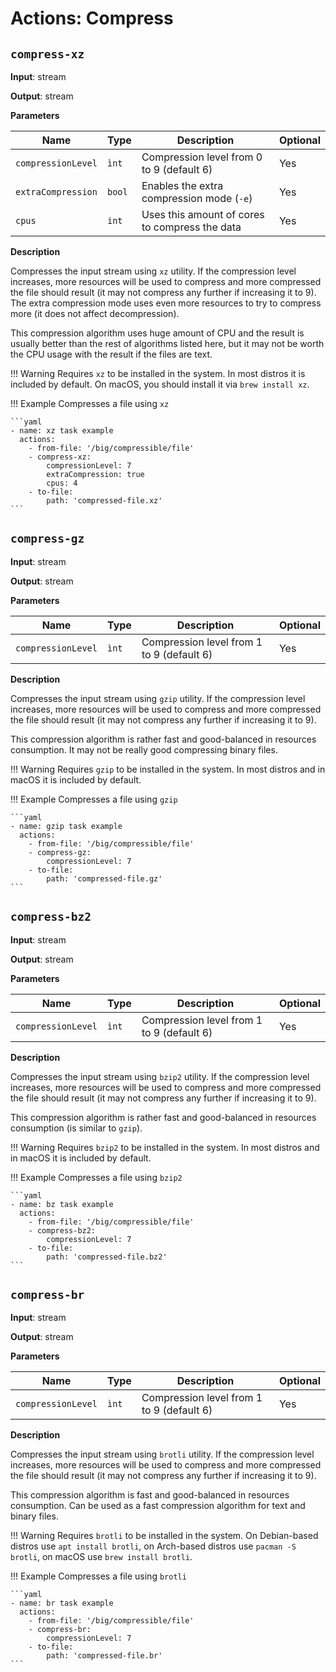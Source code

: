 # Actions: Compress

## `compress-xz`

**Input**: stream

**Output**: stream

**Parameters**

| Name | Type | Description | Optional |
|------|------|-------------|----------|
| `compressionLevel` | `ìnt` | Compression level from 0 to 9 (default 6) | Yes |
| `extraCompression` | `bool` | Enables the extra compression mode (`-e`) | Yes |
| `cpus` | `int` | Uses this amount of cores to compress the data | Yes |

**Description**

Compresses the input stream using `xz` utility. If the compression level increases, more resources will be used to compress and more compressed the file should result (it may not compress any further if increasing it to 9). The extra compression mode uses even more resources to try to compress more (it does not affect decompression).

This compression algorithm uses huge amount of CPU and the result is usually better than the rest of algorithms listed here, but it may not be worth the CPU usage with the result if the files are text.

!!! Warning
    Requires `xz` to be installed in the system. In most distros it is included by default. On macOS, you should install it via `brew install xz`.

!!! Example
    Compresses a file using `xz`

    ```yaml
    - name: xz task example
      actions:
        - from-file: '/big/compressible/file'
        - compress-xz:
            compressionLevel: 7
            extraCompression: true
            cpus: 4
        - to-file:
            path: 'compressed-file.xz'
    ```


## `compress-gz`

**Input**: stream

**Output**: stream

**Parameters**

| Name | Type | Description | Optional |
|------|------|-------------|----------|
| `compressionLevel` | `ìnt` | Compression level from 1 to 9 (default 6) | Yes |

**Description**

Compresses the input stream using `gzip` utility. If the compression level increases, more resources will be used to compress and more compressed the file should result (it may not compress any further if increasing it to 9).

This compression algorithm is rather fast and good-balanced in resources consumption. It may not be really good compressing binary files.

!!! Warning
    Requires `gzip` to be installed in the system. In most distros and in macOS it is included by default.

!!! Example
    Compresses a file using `gzip`

    ```yaml
    - name: gzip task example
      actions:
        - from-file: '/big/compressible/file'
        - compress-gz:
            compressionLevel: 7
        - to-file:
            path: 'compressed-file.gz'
    ```


## `compress-bz2`

**Input**: stream

**Output**: stream

**Parameters**

| Name | Type | Description | Optional |
|------|------|-------------|----------|
| `compressionLevel` | `ìnt` | Compression level from 1 to 9 (default 6) | Yes |

**Description**

Compresses the input stream using `bzip2` utility. If the compression level increases, more resources will be used to compress and more compressed the file should result (it may not compress any further if increasing it to 9).

This compression algorithm is rather fast and good-balanced in resources consumption (is similar to `gzip`).

!!! Warning
    Requires `bzip2` to be installed in the system. In most distros and in macOS it is included by default.

!!! Example
    Compresses a file using `bzip2`

    ```yaml
    - name: bz task example
      actions:
        - from-file: '/big/compressible/file'
        - compress-bz2:
            compressionLevel: 7
        - to-file:
            path: 'compressed-file.bz2'
    ```


## `compress-br`

**Input**: stream

**Output**: stream

**Parameters**

| Name | Type | Description | Optional |
|------|------|-------------|----------|
| `compressionLevel` | `ìnt` | Compression level from 1 to 9 (default 6) | Yes |

**Description**

Compresses the input stream using `brotli` utility. If the compression level increases, more resources will be used to compress and more compressed the file should result (it may not compress any further if increasing it to 9).

This compression algorithm is fast and good-balanced in resources consumption. Can be used as a fast compression algorithm for text and binary files.

!!! Warning
    Requires `brotli` to be installed in the system. On Debian-based distros use `apt install brotli`, on Arch-based distros use `pacman -S brotli`, on macOS use `brew install brotli`.

!!! Example
    Compresses a file using `brotli`

    ```yaml
    - name: br task example
      actions:
        - from-file: '/big/compressible/file'
        - compress-br:
            compressionLevel: 7
        - to-file:
            path: 'compressed-file.br'
    ```
